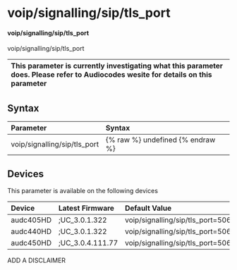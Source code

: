 ﻿---
description: voip/signalling/sip/tls_port
search: false
---

# voip/signalling/sip/tls_port

#### voip/signalling/sip/tls_port

voip/signalling/sip/tls_port


| This parameter is currently investigating what this parameter does. Please refer to Audiocodes wesite for details on this parameter | 
| :--- |

## Syntax
| Parameter | Syntax |
| :--- | :--- |
|voip/signalling/sip/tls_port | {% raw %} undefined {% endraw %}|

## Devices
This parameter is available on the following devices

| Device | Latest Firmware | Default Value |
|:---|:---|:---|
| audc405HD | ;UC_3.0.1.322 | voip/signalling/sip/tls_port=5061 
| audc440HD | ;UC_3.0.1.322 | voip/signalling/sip/tls_port=5061 
| audc450HD | ;UC_3.0.4.111.77 | voip/signalling/sip/tls_port=5061 

ADD A DISCLAIMER
